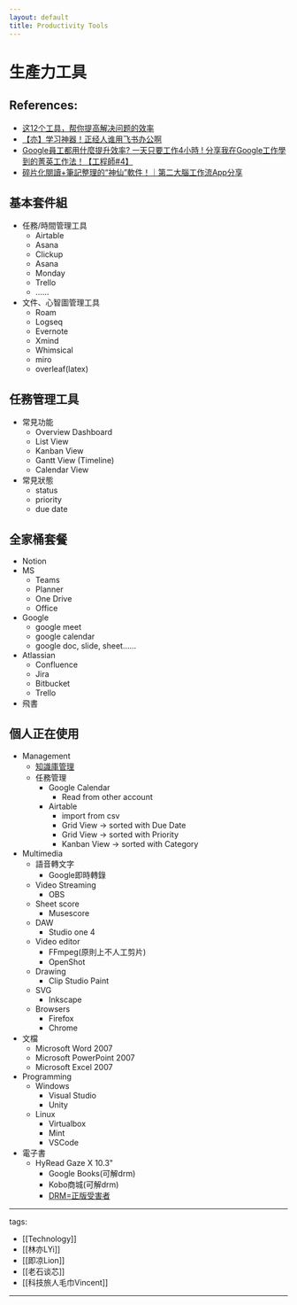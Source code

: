 ```yaml
---
layout: default
title: Productivity Tools
---
```


# 生產力工具

## References:
* [这12个工具，帮你提高解决问题的效率](https://www.youtube.com/watch?v=Zr4JU5OPIwc)
* [【亦】学习神器！正经人谁用飞书办公啊](https://www.youtube.com/watch?v=mXkzYxoo2Z8)
* [Google員工都用什麼提升效率? 一天只要工作4小時 ! 分享我在Google工作學到的菁英工作法！【工程師#4】](https://www.youtube.com/watch?v=_OXKszvJE00)
* [碎片化閱讀+筆記整理的“神仙”軟件！｜第二大腦工作流App分享](https://www.youtube.com/watch?v=peJKnbkJaF8)


## 基本套件組
* 任務/時間管理工具
  * Airtable
  * Asana
  * Clickup
  * Asana
  * Monday
  * Trello
  * ......
* 文件、心智圖管理工具
  * Roam
  * Logseq
  * Evernote
  * Xmind
  * Whimsical
  * miro
  * overleaf(latex)

## 任務管理工具
* 常見功能
  * Overview Dashboard
  * List View
  * Kanban View
  * Gantt View (Timeline)
  * Calendar View
* 常見狀態
  * status
  * priority
  * due date

## 全家桶套餐
* Notion
* MS
  * Teams
  * Planner
  * One Drive
  * Office
* Google
  * google meet
  * google calendar
  * google doc, slide, sheet......
* Atlassian
  * Confluence
  * Jira
  * Bitbucket
  * Trello
* 飛書

## 個人正在使用
* Management
  * [知識庫管理](/Knowledge/Technology/Knowledge%20Management/)
  * 任務管理
    * Google Calendar
      * Read from other account
    * Airtable
      * import from csv 
      * Grid View -> sorted with Due Date
      * Grid View -> sorted with Priority
      * Kanban View -> sorted with Category
* Multimedia
  * 語音轉文字
    * Google即時轉錄
  * Video Streaming
    * OBS
  * Sheet score
    * Musescore
  * DAW
    * Studio one 4
  * Video editor
    * FFmpeg(原則上不人工剪片)
    * OpenShot
  * Drawing
    * Clip Studio Paint
  * SVG 
    * Inkscape
  * Browsers
    * Firefox
    * Chrome
* 文檔
  * Microsoft Word 2007
  * Microsoft PowerPoint 2007
  * Microsoft Excel 2007
* Programming
  * Windows
    * Visual Studio
    * Unity
  * Linux  
    * Virtualbox
    * Mint
    * VSCode
* 電子書 
  * HyRead Gaze X 10.3"
    * Google Books(可解drm)
    * Kobo商城(可解drm)
    * [DRM=正版受害者](https://quantumnecro.blogspot.com/2021/10/drm.html)


---
tags:
  - [[Technology]]
  - [[林亦LYi]]
  - [[即凉Lion]]
  - [[老石谈芯]]
  - [[科技旅人毛巾Vincent]]
  
---
